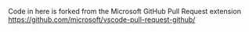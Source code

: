 Code in here is forked from the Microsoft GitHub Pull Request extension
https://github.com/microsoft/vscode-pull-request-github/
